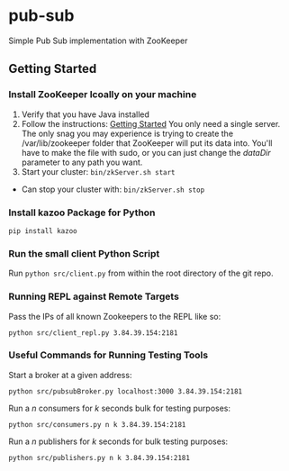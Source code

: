 # pub-sub
Simple Pub Sub implementation with ZooKeeper

## Getting Started

### Install ZooKeeper lcoally on your machine
1. Verify that you have Java installed
2. Follow the instructions: [Getting Started](https://zookeeper.apache.org/doc/current/zookeeperStarted.html) You only need a single server. The only snag you may experience is trying to create the /var/lib/zookeeper folder that ZooKeeper will put its data into. You'll have to make the file with sudo, or you can just change the *dataDir* parameter to any path you want.
3. Start your cluster: ```bin/zkServer.sh start```

* Can stop your cluster with: ```bin/zkServer.sh stop```

### Install kazoo Package for Python
```pip install kazoo```

### Run the small client Python Script
Run ```python src/client.py``` from within the root directory of the git repo.

### Running REPL against Remote Targets

Pass the IPs of all known Zookeepers to the REPL like so:

    python src/client_repl.py 3.84.39.154:2181

### Useful Commands for Running Testing Tools 

Start a broker at a given address:
    
    python src/pubsubBroker.py localhost:3000 3.84.39.154:2181

Run a $n$ consumers for $k$ seconds bulk for testing purposes:
    
    python src/consumers.py n k 3.84.39.154:2181

Run a $n$ publishers for $k$ seconds for bulk testing purposes:
    
    python src/publishers.py n k 3.84.39.154:2181
